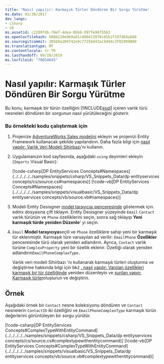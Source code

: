 ```yaml
---
title: 'Nasıl yapılır: Karmaşık Türler Döndüren Bir Sorgu Yürütme'
ms.date: 03/30/2017
dev_langs:
- csharp
- vb
ms.assetid: c2209fdb-70ef-4dea-8bb8-097fe96f5563
ms.openlocfilehash: b08b220e969ad1c400413978c85b2f107d64a688
ms.sourcegitcommit: 205b9a204742e9c77256d43ac9d94c3f82909808
ms.translationtype: MT
ms.contentlocale: tr-TR
ms.lasthandoff: 09/10/2019
ms.locfileid: "70854645"
---
```

# <a name="how-to-execute-a-query-that-returns-complex-types"></a>Nasıl yapılır: Karmaşık Türler Döndüren Bir Sorgu Yürütme
Bu konu, karmaşık bir türün özelliğini [!INCLUDE[esql](../../../../../includes/esql-md.md)] içeren varlık türü nesneleri döndüren bir sorgunun nasıl yürütüleceğini gösterir.  
  
### <a name="to-run-the-code-in-this-example"></a>Bu örnekteki kodu çalıştırmak için  
  
1. Projenize [AdventureWorks Sales modelini](https://github.com/Microsoft/sql-server-samples/releases/tag/adventureworks) ekleyin ve projenizi Entity Framework kullanacak şekilde yapılandırın. Daha fazla bilgi için [nasıl yapılır: Varlık Veri Modeli Sihirbazı](https://docs.microsoft.com/previous-versions/dotnet/netframework-4.0/bb738677(v=vs.100))'nı kullanın.  
  
2. Uygulamanızın kod sayfasında, aşağıdaki `using` deyimleri ekleyin (`Imports` Visual Basic):  
  
     [!code-csharp[DP EntityServices Concepts#Namespaces](../../../../../samples/snippets/csharp/VS_Snippets_Data/dp entityservices concepts/cs/source.cs#namespaces)]
     [!code-vb[DP EntityServices Concepts#Namespaces](../../../../../samples/snippets/visualbasic/VS_Snippets_Data/dp entityservices concepts/vb/source.vb#namespaces)]  
  
3. Modeli Entity Desisgner [model tarayıcısı penceresinde](https://docs.microsoft.com/previous-versions/dotnet/netframework-4.0/bb738483(v=vs.100)) göstermek için. edmx dosyasına çift tıklayın. Entity Desisgner yüzeyinde `Email` `Contact` varlık türünün ve `Phone` özelliklerini seçin, sonra sağ tıklayıp **Yeni karmaşık türde yeniden Düzenle**' yi seçin.  
  
4. `Email` **Model tarayıcıya**seçili ve `Phone` özelliklere sahip yeni bir karmaşık tür eklenmiştir. Karmaşık türe varsayılan ad verilir: `EmailPhone` **Özellikler** penceresinde türü olarak yeniden adlandırın. Ayrıca, `Contact` varlık türüne `ComplexProperty` yeni bir özellik eklenir. Özelliği olarak yeniden adlandırın`EmailPhoneComplexType.`  
  
     Varlık veri modeli Sihirbazı 'nı kullanarak karmaşık türleri oluşturma ve değiştirme hakkında bilgi için bkz [. nasıl yapılır: Varolan özellikleri karmaşık bir tür özelliğinde](https://docs.microsoft.com/previous-versions/dotnet/netframework-4.0/dd456814(v=vs.100)) yeniden düzenleyin ve [şunları yapın: Karmaşık türler](https://docs.microsoft.com/previous-versions/dotnet/netframework-4.0/dd456820(v=vs.100))oluşturun ve değiştirin.  
  
## <a name="example"></a>Örnek  
 Aşağıdaki örnek bir `Contact` nesne koleksiyonu döndüren ve `Contact` nesnelerin `ContactID` iki özelliğini ve `EmailPhoneComplexType` karmaşık türün değerlerini görüntüleyen bir sorgu yürütür.  
  
 [!code-csharp[DP EntityServices Concepts#ComplexTypeWithEntityCommand](../../../../../samples/snippets/csharp/VS_Snippets_Data/dp entityservices concepts/cs/source.cs#complextypewithentitycommand)]
 [!code-vb[DP EntityServices Concepts#ComplexTypeWithEntityCommand](../../../../../samples/snippets/visualbasic/VS_Snippets_Data/dp entityservices concepts/vb/source.vb#complextypewithentitycommand)]

